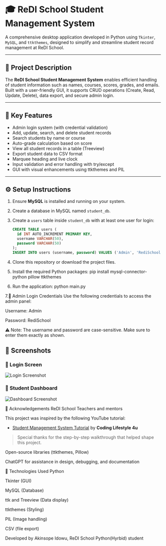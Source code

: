 # 🎓 ReDI School Student Management System

A comprehensive desktop application developed in Python using `Tkinter`, `MySQL`, and `ttkthemes`, designed to simplify and streamline student record management at ReDI School.

---

## 📝 Project Description

The **ReDI School Student Management System** enables efficient handling of student information such as names, courses, scores, grades, and emails. Built with a user-friendly GUI, it supports CRUD operations (Create, Read, Update, Delete), data export, and secure admin login.

---

## 🚀 Key Features

- Admin login system (with credential validation)
- Add, update, search, and delete student records
- Search students by name or course
- Auto-grade calculation based on score
- View all student records in a table (Treeview)
- Export student data to CSV format
- Marquee heading and live clock
- Input validation and error handling with try/except
- GUI with visual enhancements using ttkthemes and PIL

---

## ⚙️ Setup Instructions

1. Ensure **MySQL** is installed and running on your system.
2. Create a database in MySQL named `student_db`.
3. Create a `users` table inside `student_db` with at least one user for login:
   ```sql
   CREATE TABLE users (
     id INT AUTO_INCREMENT PRIMARY KEY,
     username VARCHAR(50),
     password VARCHAR(50)
   );
   INSERT INTO users (username, password) VALUES ('Admin', 'RediSchool');
4. Clone this repository or download the project files.

5. Install the required Python packages:
    pip install mysql-connector-python pillow ttkthemes

6.  Run the application:
    python main.py
   
7.🔐 Admin Login Credentials
Use the following credentials to access the admin panel:

Username: Admin

Password: RediSchool

⚠️ Note: The username and password are case-sensitive. Make sure to enter them exactly as shown.

## 📸 Screenshots

### 🔐 Login Screen
![Login Screenshot]([images/login.png](https://github.com/AKINSOPE001/REDI_PROJECT/blob/main/login_screenshot.JPG))


### 🧾 Student Dashboard
![Dashboard Screenshot]([[images/dashboard.png](https://github.com/AKINSOPE001/REDI_PROJECT/blob/main/redi_homepage.JPG)](https://github.com/AKINSOPE001/REDI_PROJECT/blob/main/redi_homepage.JPG))


🤝 Acknowledgements
ReDI School Teachers and mentors

This project was inspired by the following YouTube tutorial:

- [Student Management System Tutorial]([https://www.youtube.com/watch?v=example](https://youtu.be/k9ICA7LDIZQ?si=lM6tCC1Le-C9Ruy7)) by **Coding Lifestyle 4u**

> Special thanks for the step-by-step walkthrough that helped shape this project.

Open-source libraries (ttkthemes, Pillow)

ChatGPT for assistance in design, debugging, and documentation



🧪 Technologies Used
  Python
  
  Tkinter (GUI)
  
  MySQL (Database)
  
  ttk and Treeview (Data display)
  
  ttkthemes (Styling)
  
  PIL (Image handling)

  CSV (file export)



Developed by Akinsope Idowu, ReDI School Python(Hyrbid) student

